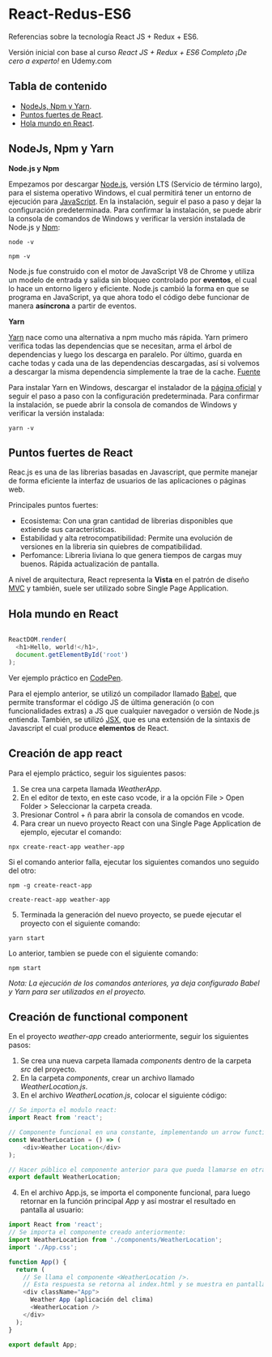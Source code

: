 # React-Redus-ES6

Referencias sobre la tecnología React JS + Redux + ES6.

Versión inicial con base al curso *React JS + Redux + ES6 Completo ¡De cero a experto!* en Udemy.com

## Tabla de contenido

- [NodeJs, Npm y Yarn](#NodeJs,-Npm-y-Yarn).
- [Puntos fuertes de React](#Puntos-fuertes-de-React).
- [Hola mundo en React](#Hola-mundo-en-React).

## NodeJs, Npm y Yarn

**Node.js y Npm**

Empezamos por descargar [Node.js](https://nodejs.org/es/), versión LTS (Servicio de término largo), para el sistema operativo Windows, el cual permitirá tener un entorno de ejecución para [JavaScript](https://es.wikipedia.org/wiki/JavaScript). En la instalación, seguir el paso a paso y dejar la configuración predeterminada. Para confirmar la instalación, se puede abrir la consola de comandos de Windows y verificar la versión instalada de Node.js y [Npm](https://es.wikipedia.org/wiki/Npm):

```
node -v
```

```
npm -v
```

Node.js fue construido con el motor de JavaScript V8 de Chrome y utiliza un modelo de entrada y salida sin bloqueo controlado por **eventos**, el cual lo hace un entorno ligero y eficiente. Node.js cambió la forma en que se programa en JavaScript, ya que ahora todo el código debe funcionar de manera **asíncrona** a partir de eventos.

**Yarn**

[Yarn](https://yarnpkg.com/en/docs/install#windows-stable) nace como una alternativa a npm mucho más rápida. Yarn primero verifica todas las dependencias que se necesitan, arma el árbol de dependencias y luego los descarga en paralelo. Por último, guarda en cache todas y cada una de las dependencias descargadas, así si volvemos a descargar la misma dependencia simplemente la trae de la cache. [Fuente](https://platzi.com/blog/manejo-de-dependencias-javascript-con-yarn/)

Para instalar Yarn en Windows, descargar el instalador de la [página oficial](https://yarnpkg.com/en/docs/install#windows-stable) y seguir el paso a paso con la configuración predeterminada. Para confirmar la instalación, se puede abrir la consola de comandos de Windows y verificar la versión instalada:

```
yarn -v
```

## Puntos fuertes de React

Reac.js es una de las librerias basadas en Javascript, que permite manejar de forma eficiente la interfaz de usuarios de las aplicaciones o páginas web.

Principales puntos fuertes:

- Ecosistema: Con una gran cantidad de librerias disponibles que extiende sus características.
- Estabilidad y alta retrocompatibilidad: Permite una evolución de versiones en la libreria sin quiebres de compatibilidad.
- Perfomance: Libreria liviana lo que genera tiempos de cargas muy buenos. Rápida actualización de pantalla.

A nivel de arquitectura, React representa la **Vista** en el patrón de diseño [MVC](https://es.wikipedia.org/wiki/Modelo%E2%80%93vista%E2%80%93controlador) y también, suele ser utilizado sobre Single Page Application.

## Hola mundo en React

```js

ReactDOM.render(
  <h1>Hello, world!</h1>,
  document.getElementById('root')
);

```

Ver ejemplo práctico en [CodePen](https://es.reactjs.org/redirect-to-codepen/hello-world).

Para el ejemplo anterior, se utilizó un compilador llamado [Babel](https://babeljs.io/), que permite transformar el código JS de última generación (o con funcionalidades extras) a JS que cualquier navegador o versión de Node.js entienda. También, se utilizó [JSX](https://es.reactjs.org/docs/introducing-jsx.html), que es una extensión de la sintaxis de Javascript el cual produce **elementos** de React.

## Creación de app react

Para el ejemplo práctico, seguir los siguientes pasos:

1. Se crea una carpeta llamada *WeatherApp*.
2. En el editor de texto, en este caso vcode, ir a la opción File > Open Folder > Seleccionar la carpeta creada.
3. Presionar Control + ñ para abrir la consola de comandos en vcode.
4. Para crear un nuevo proyecto React con una Single Page Application de ejemplo, ejecutar el comando: 
```
npx create-react-app weather-app
```
Si el comando anterior falla, ejecutar los siguientes comandos uno seguido del otro:

```
npm -g create-react-app
```
```
create-react-app weather-app
```
5. Terminada la generación del nuevo proyecto, se puede ejecutar el proyecto con el siguiente comando:
```
yarn start
```
Lo anterior, tambien se puede con el siguiente comando:
```
npm start
```

*Nota: La ejecución de los comandos anteriores, ya deja configurado Babel y Yarn para ser utilizados en el proyecto.*

## Creación de functional component

En el proyecto *weather-app* creado anteriormente, seguir los siguientes pasos:

1. Se crea una nueva carpeta llamada *components* dentro de la carpeta *src* del proyecto.
2. En la carpeta *components*, crear un archivo llamado *WeatherLocation.js*.
3. En el archivo *WeatherLocation.js*, colocar el siguiente código:

```js
// Se importa el modulo react:
import React from 'react';

// Componente funcional en una constante, implementando un arrow function:
const WeatherLocation = () => (
    <div>Weather Location</div>
);

// Hacer público el componente anterior para que pueda llamarse en otra parte del proyecto:
export default WeatherLocation;
```
4. En el archivo App.js, se importa el componente funcional, para luego retornar en la función principal *App* y así mostrar el resultado en pantalla al usuario:

```js
import React from 'react';
// Se importa el componente creado anteriormente:
import WeatherLocation from './components/WeatherLocation';
import './App.css';

function App() {
  return (    
    // Se llama el componente <WeatherLocation />. 
    // Esta respuesta se retorna al index.html y se muestra en pantalla al usuario:
    <div className="App">
      Weather App (aplicación del clima)
      <WeatherLocation />  
    </div>
  );
}

export default App;

```